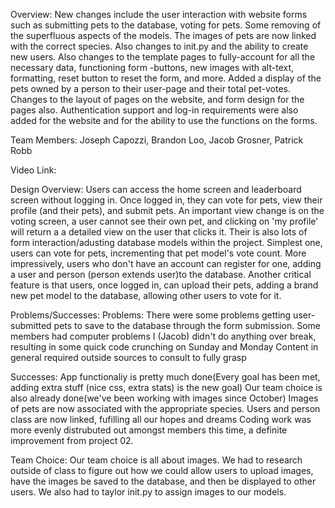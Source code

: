 Overview: New changes include the user interaction with website forms such as submitting pets to the database, voting for pets. Some
removing of the superfluous aspects of the models. The images of pets are now linked with the correct species. Also changes to init.py 
and the ability to create new users. Also changes to the template pages to fully-account for all the necessary data, functioning form 
-buttons, new images with alt-text, formatting, reset button to reset the form, and more. Added a display of the pets owned by a person to their user-page and their total pet-votes. Changes to the layout of pages on the website, and form design for the pages also. Authentication support and log-in requirements were also added for the website and for the ability to use the functions on the forms.

Team Members: Joseph Capozzi, Brandon Loo, Jacob Grosner, Patrick Robb

Video Link:

Design Overview: Users can access the home screen and leaderboard screen without logging in. Once logged in, they can vote for pets, view their profile (and their pets), and submit pets. An important view change is on the voting screen, a user cannot see their own pet, and clicking on 'my profile' will return a a detailed view on the user that clicks it. Their is also lots of form interaction/adusting database models within the project. Simplest one, users can vote for pets, incrementing that pet model's vote count. More impressively, users who don't have an account can register for one, adding a user and person (person extends user)to the database. Another critical feature is that users, once logged in, can upload their pets, adding a brand new pet model to the database, allowing other users to vote for it. 

Problems/Successes: 
Problems:
There were some problems getting user-submitted pets to save to the database through the form submission.
Some members had computer problems
I (Jacob) didn't do anything over break, resulting in some quick code crunching on Sunday and Monday
Content in general required outside sources to consult to fully grasp

Successes:
App functionaliy is pretty much done(Every goal has been met, adding extra stuff (nice css, extra stats) is the new goal)
Our team choice is also already done(we've been working with images since October)
Images of pets are now associated with the appropriate species.
Users and person class are now linked, fufilling all our hopes and dreams
Coding work was more evenly distrubuted out amongst members this time, a definite improvement from project 02. 

Team Choice: Our team choice is all about images. We had to research outside of class to figure out how we could allow users to upload images, have the images be saved to the database, and then be displayed to other users. We also had to taylor init.py to assign images to our models. 

